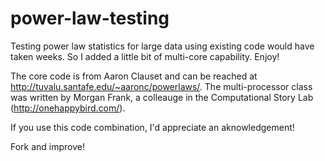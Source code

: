 power-law-testing
=================

Testing power law statistics for large data using existing code would have taken weeks. So I added a little bit of multi-core capability. Enjoy!

The core code is from Aaron Clauset and can be reached at http://tuvalu.santafe.edu/~aaronc/powerlaws/.
The multi-processor class was written by Morgan Frank, a colleauge in the Computational Story Lab (http://onehappybird.com/).

If you use this code combination, I'd appreciate an aknowledgement!

Fork and improve!
